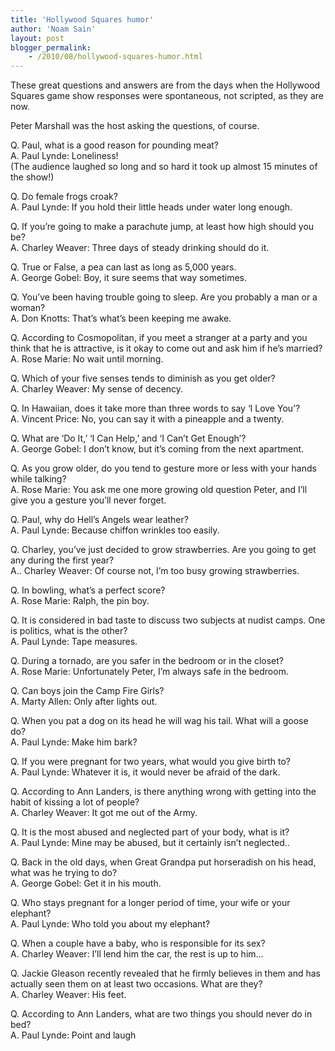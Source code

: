 ```yaml
---
title: 'Hollywood Squares humor'
author: 'Noam Sain'
layout: post
blogger_permalink:
    - /2010/08/hollywood-squares-humor.html
---
```


These great questions and answers are from the days when the Hollywood Squares game show responses were spontaneous, not scripted, as they are now.  
  
Peter Marshall was the host asking the questions, of course.

Q. Paul, what is a good reason for pounding meat?  
A. Paul Lynde: Loneliness!  
(The audience laughed so long and so hard it took up almost 15 minutes of the show!)

Q. Do female frogs croak?  
A. Paul Lynde: If you hold their little heads under water long enough.

Q. If you’re going to make a parachute jump, at least how high should you be?  
A. Charley Weaver: Three days of steady drinking should do it.

Q. True or False, a pea can last as long as 5,000 years.  
A. George Gobel: Boy, it sure seems that way sometimes.

Q. You’ve been having trouble going to sleep. Are you probably a man or a woman?  
A. Don Knotts: That’s what’s been keeping me awake.

Q. According to Cosmopolitan, if you meet a stranger at a party and you think that he is attractive, is it okay to come out and ask him if he’s married?  
A. Rose Marie: No wait until morning.

Q. Which of your five senses tends to diminish as you get older?  
A. Charley Weaver: My sense of decency.

Q. In Hawaiian, does it take more than three words to say ‘I Love You’?  
A. Vincent Price: No, you can say it with a pineapple and a twenty.

Q. What are ‘Do It,’ ‘I Can Help,’ and ‘I Can’t Get Enough’?  
A. George Gobel: I don’t know, but it’s coming from the next apartment.

Q. As you grow older, do you tend to gesture more or less with your hands while talking?  
A. Rose Marie: You ask me one more growing old question Peter, and I’ll give you a gesture you’ll never forget.

Q. Paul, why do Hell’s Angels wear leather?  
A. Paul Lynde: Because chiffon wrinkles too easily.

Q. Charley, you’ve just decided to grow strawberries. Are you going to get any during the first year?  
A.. Charley Weaver: Of course not, I’m too busy growing strawberries.

Q. In bowling, what’s a perfect score?  
A. Rose Marie: Ralph, the pin boy.

Q. It is considered in bad taste to discuss two subjects at nudist camps. One is politics, what is the other?  
A. Paul Lynde: Tape measures.

Q. During a tornado, are you safer in the bedroom or in the closet?  
A. Rose Marie: Unfortunately Peter, I’m always safe in the bedroom.

Q. Can boys join the Camp Fire Girls?  
A. Marty Allen: Only after lights out.

Q. When you pat a dog on its head he will wag his tail. What will a goose do?  
A. Paul Lynde: Make him bark?

Q. If you were pregnant for two years, what would you give birth to?  
A. Paul Lynde: Whatever it is, it would never be afraid of the dark.

Q. According to Ann Landers, is there anything wrong with getting into the habit of kissing a lot of people?  
A. Charley Weaver: It got me out of the Army.

Q. It is the most abused and neglected part of your body, what is it?  
A. Paul Lynde: Mine may be abused, but it certainly isn’t neglected..

Q. Back in the old days, when Great Grandpa put horseradish on his head, what was he trying to do?  
A. George Gobel: Get it in his mouth.

Q. Who stays pregnant for a longer period of time, your wife or your elephant?  
A. Paul Lynde: Who told you about my elephant?

Q. When a couple have a baby, who is responsible for its sex?  
A. Charley Weaver: I’ll lend him the car, the rest is up to him…

Q. Jackie Gleason recently revealed that he firmly believes in them and has actually seen them on at least two occasions. What are they?  
A. Charley Weaver: His feet.

Q. According to Ann Landers, what are two things you should never do in bed?  
A. Paul Lynde: Point and laugh